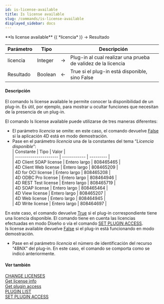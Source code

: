 ```yaml
---
id: is-license-available
title: Is license available
slug: /commands/is-license-available
displayed_sidebar: docs
---
```


<!--REF #_command_.Is license available.Syntax-->**Is license available** {( *licencia* )} -> Resultado<!-- END REF-->
<!--REF #_command_.Is license available.Params-->
| Parámetro | Tipo |  | Descripción |
| --- | --- | --- | --- |
| licencia | Integer | &srarr; | Plug-in al cual realizar una prueba de validez de la licencia |
| Resultado | Boolean | &larr; | True si el plug-in está disponible,  sino False |

<!-- END REF-->

#### Descripción 

<!--REF #_command_.Is license available.Summary-->El comando Is license available le permite conocer la disponibilidad de un plug-in.<!-- END REF--> Es útil, por ejemplo, para mostrar u ocultar funciones que necesitan de la presencia de un plug-in.

El comando Is license available puede utilizarse de tres maneras diferentes:

* El parámetro *licencia* se omite: en este caso, el comando devuelve [False](false.md "False") si la aplicación 4D está en modo demostración.
* Pase en el parámetro *licencia* una de la constantes del tema “*Licencia disponible*”:  
| Constante              | Tipo         | Valor     |  
| ---------------------- | ------------ | --------- |  
| 4D Client SOAP license | Entero largo | 808465465 |  
| 4D Client Web license  | Entero largo | 808465209 |  
| 4D for OCI license     | Entero largo | 808465208 |  
| 4D ODBC Pro license    | Entero largo | 808464946 |  
| 4D REST Test license   | Entero largo | 808465719 |  
| 4D SOAP license        | Entero largo | 808465464 |  
| 4D View license        | Entero largo | 808465207 |  
| 4D Web license         | Entero largo | 808464945 |  
| 4D Write license       | Entero largo | 808464697 |  
    
En este caso, el comando devuelve [True](true.md "True") si el plug-in correspondiente tiene una licencia disponible. El comando tiene en cuenta las licencias efectuadas en modo Diseño o vía el comando [SET PLUGIN ACCESS](set-plugin-access.md).  
Is license available devuelve [False](false.md "False") si el plug-in está funcionando en modo demostración.
* Pase en el parámetro *licencia* el número de identificación del recurso “4BNX” del plug-in. En este caso, el comando se comporta como se indicó anteriormente.

#### Ver también 

[CHANGE LICENSES](change-licenses.md)  
[Get license info](get-license-info.md)  
[Get plugin access](get-plugin-access.md)  
[PLUGIN LIST](plugin-list.md)  
[SET PLUGIN ACCESS](set-plugin-access.md)  
